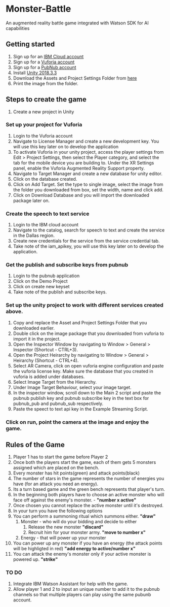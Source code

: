 # Monster-Battle
An augmented reality battle game integrated with Watson SDK for AI capabilities


## Getting started 

1. Sign up for an [IBM Cloud account](https://console.bluemix.net/registration/)
1. Sign up for a [Vuforia account](https://developer.vuforia.com/vui/auth/register)
1. Sign up for a [PubNub account](https://dashboard.pubnub.com/signup)
1. Install [Unity 2018.3.3](https://unity3d.com/get-unity/download/archive)
1. Download the Assets and Project Settings Folder from [here]()
1. Print the image from the folder.


## Steps to create the game
1. Create a new project in Unity

### Set up your project for Vuforia
1. Login to the Vuforia account 
1. Navigate to License Manager and create a new development key. You will use this key later on to develop the application
1. To activate Vuforia in your unity project, access the player settings from Edit > Project Settings, then select the Player category, and select the tab for the mobile device you are building to. Under the XR Settings panel, enable the Vuforia Augmented Reality Support property.
1. Navigate to Target Manager and create a new database for unity editor.
1. Click on the database created.
1. Click on Add Target. Set the type to single image, select the image from the folder you downloaded from box, set the width, name and click add.
1. Click on Download Database and you will import the downloaded package later on.

### Create the speech to text service
1. Login to the IBM cloud account
1. Navigate to the catalog, search for speech to text and create the service in the Dallas region.
1. Create new credentials for the service from the service credential tab.
1. Take note of the iam_apikey, you will use this key later on to develop the application.

### Get the publish and subscribe keys from pubnub
1. Login to the pubnub application
1. Click on the Demo Project
1. Click on create new keyset
1. Take note of the publish and subscribe keys.

### Set up the unity project to work with different services created above.
1. Copy and replace the Asset and Project Settings Folder that you downloaded earlier. 
1. Double click on the image package that you downloaded from vuforia to import it in the project.
1. Open the Inspector Window by navigating to Window > General > Inspector (Shortcut - CTRL+3).
1. Open the Project Heirarchy by navigating to Window > General > Heirarchy (Shortcut - CTRL+4).
1. Select AR Camera, click on open vuforia engine configuration and paste the vuforia license key. Make sure the database that you created in vuforia is added under databases.
1. Select Image Target from the Hierarchy.
1. Under Image Target Behaviour, select your image target.
1. In the inspector window, scroll down to the Main 2 script and paste the pubnub publish key and pubnub subscribe key in the text box for pubnub_pub and pubnub_sub respectively.
1. Paste the speect to text api key in the Example Streaming Script.

### Click on run, point the camera at the image and enjoy the game.

## Rules of the Game

1. Player 1 has to start the game before Player 2
1. Once both the players start the game, each of them gets 5 monsters assigned which are placed on the bench. 
1. Every monster has hit points(green) and attack points(black)
1. The number of stars in the game represents the number of energies you have (for an attack you need an energy).
1. Its a turn based game and the green bench represents that player's turn.
1. In the beginning both players have to choose an active monster who will face off against the enemy's monster. - **"number x active"**
1. Once chosen you cannot replace the active monster until it's destroyed. 
1. In your turn you have the following options
  1. You can perform a summoning ritual which summons either. **"draw"**
      1. Monster - who will do your bidding and decide to either 
          1. Release the new monster **"discard"**
          1. Recruit him for your monster army. **"move to number x"**
      1. Energy - that will power up your monster
  1. You can power up any monster if you have an energy (the attack points will be highligted in red) **"add energy to active/number x"**
  1. You can attack the enemy's monster only if your active monster is powered up. **"strike"**
  
  
  ### TO DO
1. Integrate IBM Watson Assistant for help with the game.
1. Allow player 1 and 2 to input an unique number to add it to the pubnub channels so that multiple players can play using the same pubunb account.

